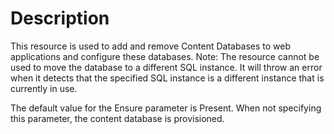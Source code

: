 # Description

This resource is used to add and remove Content Databases to web applications
and configure these databases. Note: The resource cannot be used to move the
database to a different SQL instance. It will throw an error when it detects
that the specified SQL instance is a different instance that is currently in
use.

The default value for the Ensure parameter is Present. When not specifying this
parameter, the content database is provisioned.
